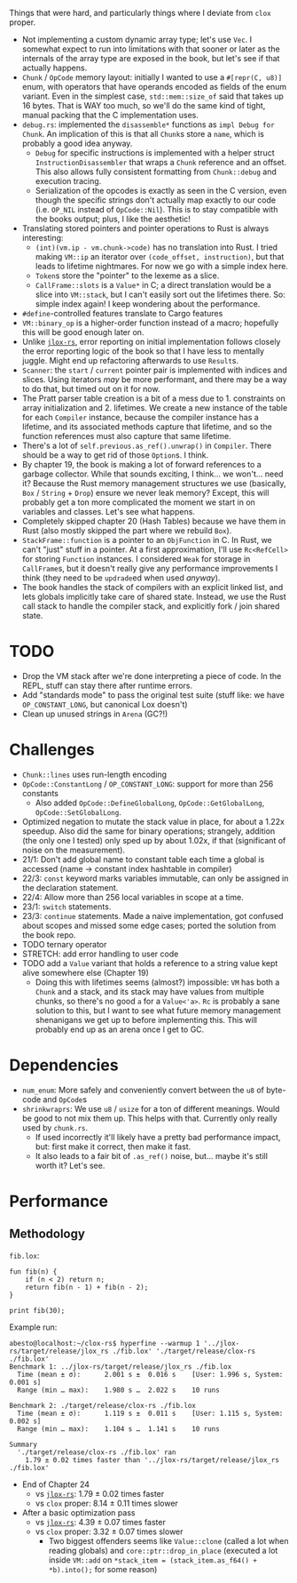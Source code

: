 Things that were hard, and particularly things where I deviate from `clox` proper.

* Not implementing a custom dynamic array type; let's use `Vec`. I somewhat expect to run into limitations with that sooner or later as the internals of the array type are exposed in the book, but let's see if that actually happens.
* `Chunk` / `OpCode` memory layout: initially I wanted to use a `#[repr(C, u8)]` enum, with operators that have operands encoded as fields of the enum variant. Even in the simplest case, `std::mem::size_of` said that takes up 16 bytes. That is WAY too much, so we'll do the same kind of tight, manual packing that the C implementation uses.
* `debug.rs`: implemented the `disassemble*` functions as `impl Debug for Chunk`. An implication of this is that all `Chunk`s store a `name`, which is probably a good idea anyway.
  * `Debug` for specific instructions is implemented with a helper struct `InstructionDisassembler` that wraps a `Chunk` reference and an offset. This also allows fully consistent formatting from `Chunk::debug` and execution tracing.
  * Serialization of the opcodes is exactly as seen in the C version, even though the specific strings don't actually map exactly to our code (i.e. `OP_NIL` instead of `OpCode::Nil`). This is to stay compatible with the books output; plus, I like the aesthetic!
* Translating stored pointers and pointer operations to Rust is always interesting:
  * `(int)(vm.ip - vm.chunk->code)` has no translation into Rust. I tried making `VM::ip` an iterator over `(code_offset, instruction)`, but that leads to lifetime nightmares. For now we go with a simple index here.
  * `Token`s store the "pointer" to the lexeme as a slice.
  * `CallFrame::slots` is a `Value*` in C; a direct translation would be a slice into `VM::stack`, but I can't easily sort out the lifetimes there. So: simple index again! I keep wondering about the performance.
* `#define`-controlled features translate to Cargo features
* `VM::binary_op` is a higher-order function instead of a macro; hopefully this will be good enough later on.
* Unlike [`jlox-rs`](https://github.com/abesto/jlox-rs/), error reporting on initial implementation follows closely the error reporting logic of the book so that I have less to mentally juggle. Might end up refactoring afterwards to use `Result`s.
* `Scanner`: the `start` / `current` pointer pair is implemented with indices and slices. Using iterators *may* be more performant, and there may be a way to do that, but timed out on it for now.
* The Pratt parser table creation is a bit of a mess due to 1. constraints on array initialization and 2. lifetimes. We create a new instance of the table for each `Compiler` instance, because the compiler instance has a lifetime, and its associated methods capture that lifetime, and so the function references must also capture that same lifetime.
* There's a lot of `self.previous.as_ref().unwrap()` in `Compiler`. There should be a way to get rid of those `Option`s. I think.
* By chapter 19, the book is making a lot of forward references to a garbage collector. While that sounds exciting, I think... we won't... need it? Because the Rust memory management structures we use (basically, `Box` / `String` + `Drop`) ensure we never leak memory? Except, this will probably get a ton more complicated the moment we start in on variables and classes. Let's see what happens.
* Completely skipped chapter 20 (Hash Tables) because we have them in Rust (also mostly skipped the part where we rebuild `Box`).
* `StackFrame::function` is a pointer to an `ObjFunction` in C. In Rust, we can't "just" stuff in a pointer. At a first approximation, I'll use `Rc<RefCell>` for storing `Function` instances. I considered `Weak` for storage in `CallFrame`s, but it doesn't really give any performance improvements I think (they need to be `updrade`ed when used *anyway*).
* The book handles the stack of compilers with an explicit linked list, and lets globals implicitly take care of shared state. Instead, we use the Rust call stack to handle the compiler stack, and explicitly fork / join shared state.

# TODO

* Drop the VM stack after we're done interpreting a piece of code. In the REPL, stuff can stay there after runtime errors.
* Add "standards mode" to pass the original test suite (stuff like: we have `OP_CONSTANT_LONG`, but canonical Lox doesn't)
* Clean up unused strings in `Arena` (GC?!)

# Challenges

* `Chunk::lines` uses run-length encoding
* `OpCode::ConstantLong` / `OP_CONSTANT_LONG`: support for more than 256 constants
  * Also added `OpCode::DefineGlobalLong`, `OpCode::GetGlobalLong`, `OpCode::SetGlobalLong`.
* Optimized negation to mutate the stack value in place, for about a 1.22x speedup. Also did the same for binary operations; strangely, addition (the only one I tested) only sped up by about 1.02x, if that (significant of noise on the measurement).
* 21/1: Don't add global name to constant table each time a global is accessed (name -> constant index hashtable in compiler)
* 22/3: `const` keyword marks variables immutable, can only be assigned in the declaration statement.
* 22/4: Allow more than 256 local variables in scope at a time.
* 23/1: `switch` statements.
* 23/3: `continue` statements. Made a naive implementation, got confused about scopes and missed some edge cases; ported the solution from the book repo.
* TODO ternary operator
* STRETCH: add error handling to user code
* TODO add a `Value` variant that holds a reference to a string value kept alive somewhere else (Chapter 19)
  * Doing this with lifetimes seems (almost?) impossible: `VM` has both a `Chunk` and a stack, and its stack may have values from multiple chunks, so there's no good `a` for a `Value<'a>`. `Rc` is probably a sane solution to this, but I want to see what future memory management shenanigans we get up to before implementing this. This will probably end up as an arena once I get to GC.

# Dependencies

* `num_enum`: More safely and conveniently convert between the `u8` of byte-code and `OpCode`s
* `shrinkwraprs`: We use `u8` / `usize` for a ton of different meanings. Would be good to not mix them up. This helps with that. Currently only really used by `chunk.rs`.
  * If used incorrectly it'll likely have a pretty bad performance impact, but: first make it correct, then make it fast.
  * It also leads to a fair bit of `.as_ref()` noise, but... maybe it's still worth it? Let's see.

# Performance

## Methodology

`fib.lox`:

```
fun fib(n) {
    if (n < 2) return n;
    return fib(n - 1) + fib(n - 2);
}

print fib(30);
```

Example run:

```
abesto@localhost:~/clox-rs$ hyperfine --warmup 1 '../jlox-rs/target/release/jlox_rs ./fib.lox' './target/release/clox-rs ./fib.lox'
Benchmark 1: ../jlox-rs/target/release/jlox_rs ./fib.lox
  Time (mean ± σ):      2.001 s ±  0.016 s    [User: 1.996 s, System: 0.001 s]
  Range (min … max):    1.980 s …  2.022 s    10 runs
 
Benchmark 2: ./target/release/clox-rs ./fib.lox
  Time (mean ± σ):      1.119 s ±  0.011 s    [User: 1.115 s, System: 0.002 s]
  Range (min … max):    1.104 s …  1.141 s    10 runs
 
Summary
  './target/release/clox-rs ./fib.lox' ran
    1.79 ± 0.02 times faster than '../jlox-rs/target/release/jlox_rs ./fib.lox'
```

* End of Chapter 24
  * vs [`jlox-rs`](https://github.com/abesto/jlox-rs): 1.79 ± 0.02 times faster 
  * vs `clox` proper: 8.14 ± 0.11 times slower
* After a basic optimization pass
  * vs [`jlox-rs`](https://github.com/abesto/jlox-rs): 4.39 ± 0.07 times faster
  * vs `clox` proper: 3.32 ± 0.07 times slower
    * Two biggest offenders seems like `Value::clone` (called a lot when reading globals) and `core::ptr::drop_in_place` (executed a lot inside `VM::add` on `*stack_item = (stack_item.as_f64() + *b).into();` for some reason)